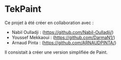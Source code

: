 # TekPaint
Ce projet à été créer en collaboration avec :

  - Nabil Oulladji : (https://github.com/Nabil-Oulladji/)
  - Youssef Mekkaoui : (https://github.com/DarmaN1/)
  - Arnaud Pinta : (https://github.com/ARNAUDPINTA/)

Il consistait à créer une version simplifiée de Paint.
